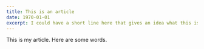 ```yaml
---
title: This is an article
date: 1970-01-01
excerpt: I could have a short line here that gives an idea what this is about to the reader
---
```


This is my article. Here are some words.